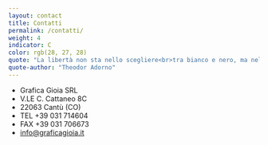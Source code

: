 ```yaml
---
layout: contact
title: Contatti
permalink: /contatti/
weight: 4
indicator: C
color: rgb(28, 27, 28)
quote: "La libertà non sta nello scegliere<br>tra bianco e nero, ma nel sottrarsi<br>a questa scelta prescritta."
quote-author: "Theodor Adorno"
---
```


- Grafica Gioia SRL
- V.LE C. Cattaneo 8C
- 22063 Cantù (CO)
- TEL +39 031 714604
- FAX +39 031 706673
- <info@graficagioia.it>

